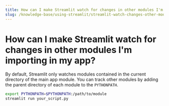 ```yaml
---
title: How can I make Streamlit watch for changes in other modules I'm importing in my app?
slug: /knowledge-base/using-streamlit/streamlit-watch-changes-other-modules-importing-app
---
```


# How can I make Streamlit watch for changes in other modules I'm importing in my app?

By default, Streamlit only watches modules contained in the current directory of the main app module. You can track other modules by adding the parent directory of each module to the `PYTHONPATH`.

```bash
export PYTHONPATH=$PYTHONPATH:/path/to/module
streamlit run your_script.py
```